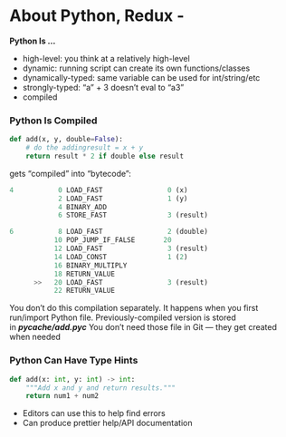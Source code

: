 # About Python, Redux -

**Python Is …**
- high-level: you think at a relatively high-level
- dynamic: running script can create its own functions/classes
- dynamically-typed: same variable can be used for int/string/etc
- strongly-typed: “a” + 3 doesn’t eval to “a3”
- compiled

### Python Is Compiled
```py
def add(x, y, double=False):
    # do the addingresult = x + y
    return result * 2 if double else result
```

gets “compiled” into “bytecode”:
```py
4           0 LOAD_FAST                0 (x)
            2 LOAD_FAST                1 (y)
            4 BINARY_ADD
            6 STORE_FAST               3 (result)

6           8 LOAD_FAST                2 (double)
           10 POP_JUMP_IF_FALSE       20
           12 LOAD_FAST                3 (result)
           14 LOAD_CONST               1 (2)
           16 BINARY_MULTIPLY
           18 RETURN_VALUE
      >>   20 LOAD_FAST                3 (result)
           22 RETURN_VALUE
```

You don’t do this compilation separately.
It happens when you first run/import Python file.
Previously-compiled version is stored in ***__pycache__/add.pyc***
You don’t need those file in Git — they get created when needed

### Python Can Have Type Hints
```py
def add(x: int, y: int) -> int:
    """Add x and y and return results."""
    return num1 + num2
```
- Editors can use this to help find errors
- Can produce prettier help/API documentation